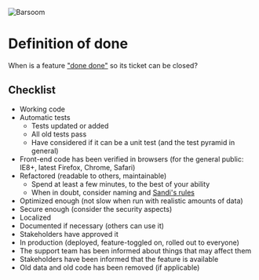 ![Barsoom](http://barsoom.se/barsoom.png)

# Definition of done

When is a feature ["done done"](http://chrislema.com/what-is-done-done/) so its ticket can be closed?

## Checklist

* Working code
* Automatic tests
  * Tests updated or added
  * All old tests pass
  * Have considered if it can be a unit test (and the test pyramid in general)
* Front-end code has been verified in browsers (for the general public: IE8+, latest Firefox, Chrome, Safari)
* Refactored (readable to others, maintainable)
  * Spend at least a few minutes, to the best of your ability
  * When in doubt, consider naming and [Sandi's rules](https://gist.github.com/henrik/4509394)
* Optimized enough (not slow when run with realistic amounts of data)
* Secure enough (consider the security aspects)
* Localized
* Documented if necessary (others can use it)
* Stakeholders have approved it
* In production (deployed, feature-toggled on, rolled out to everyone)
* The support team has been informed about things that may affect them
* Stakeholders have been informed that the feature is available
* Old data and old code has been removed (if applicable)
